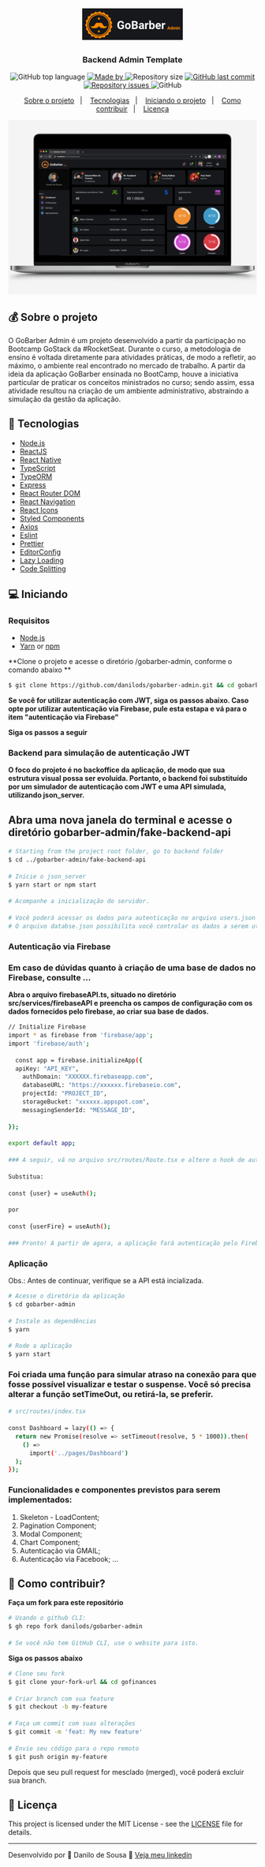 <h1 align="center">
<img src="public/gobarber-logo.png" title="GobarberAdmin"></h1>

<h3 align="center">
  Backend Admin Template
</h3>

<p align="center">
  <img alt="GitHub top language" src="https://img.shields.io/github/languages/top/danilods/gobarber-admin?color=%FF9000">

  <a href="https://www.linkedin.com/in/danilo-de-sousa-97594b187/">
    <img alt="Made by" src="https://img.shields.io/badge/made%20by-Danilo%20de%20Sousa-orange">
  </a>
  
  <img alt="Repository size" src="https://img.shields.io/github/repo-size/danilods/gobarber-admin?color=%235636D3">
  
  <a href="https://github.com/danilods/gobarber-admin/commits/master">
    <img alt="GitHub last commit" src="https://img.shields.io/github/last-commit/danilods/gobarber-admin?color=%235636D3">
  </a>
  
  <a href="https://github.com/danilods/gobarber-admin/issues">
    <img alt="Repository issues" src="https://img.shields.io/github/issues/danilods/gobarber-admin?color=%235636D3">
  </a>
  
  <img alt="GitHub" src="https://img.shields.io/github/license/danilods/gobarber-admin?color=%235636D3">
</p>

<p align="center">
  <a href="#-about-the-project">Sobre o projeto</a>&nbsp;&nbsp;&nbsp;|&nbsp;&nbsp;&nbsp;
  <a href="#-technologies">Tecnologias</a>&nbsp;&nbsp;&nbsp;|&nbsp;&nbsp;&nbsp;
  <a href="#-getting-started">Iniciando o projeto</a>&nbsp;&nbsp;&nbsp;|&nbsp;&nbsp;&nbsp;
  <a href="#-how-to-contribute">Como contribuir</a>&nbsp;&nbsp;&nbsp;|&nbsp;&nbsp;&nbsp;
  <a href="#-license">Licença</a>
</p>



![Alt text](/public/mockup@2x.png?raw=true "gobarber-admin")

## 💰 Sobre o projeto

  O GoBarber Admin é um projeto desenvolvido a partir da participação no Bootcamp GoStack da #RocketSeat. Durante o curso, a metodologia de ensino é voltada diretamente para atividades práticas, de modo a refletir, ao máximo, o ambiente real encontrado no mercado de trabalho. A partir da ideia da aplicação GoBarber ensinada no BootCamp, houve a iniciativa particular de praticar os conceitos ministrados no curso; sendo assim, essa atividade resultou na criação de um ambiente administrativo, abstraindo a simulação da gestão da aplicação. 


## 🚀 Tecnologias

- [Node.js](https://nodejs.org/)
- [ReactJS](https://reactjs.org/)
- [React Native](https://reactnative.dev/)
- [TypeScript](https://www.typescriptlang.org/)
- [TypeORM](https://typeorm.io/#/)
- [Express](https://expressjs.com/pt-br/)
- [React Router DOM](https://reacttraining.com/react-router/)
- [React Navigation](https://reactnavigation.org/)
- [React Icons](https://react-icons.netlify.com/#/)
- [Styled Components](https://styled-components.com/)
- [Axios](https://github.com/axios/axios)
- [Eslint](https://eslint.org/)
- [Prettier](https://prettier.io/)
- [EditorConfig](https://editorconfig.org/)
- [Lazy Loading](https://pt.wikipedia.org/wiki/Lazy_loading)
- [Code Splitting](https://pt-br.reactjs.org/docs/code-splitting.html)




## 💻 Iniciando


### Requisitos

- [Node.js](https://nodejs.org/en/)
- [Yarn](https://classic.yarnpkg.com/) or [npm](https://www.npmjs.com/)


**Clone o projeto e acesse o diretório /gobarber-admin, conforme o comando abaixo **

```bash
$ git clone https://github.com/danilods/gobarber-admin.git && cd gobarber-admin
```
**Se você for utilizar autenticação com JWT, siga os passos abaixo. Caso opte por utilizar autenticação via Firebase, pule esta estapa e vá para o item "autenticação via Firebase"**

**Siga os passos a seguir**

### Backend para simulação de autenticação JWT

**O foco do projeto é no backoffice da aplicação, de modo que sua estrutura visual possa ser evoluída. Portanto, o backend foi substituído por um simulador de autenticação com JWT e uma API simulada, utilizando json_server.**

## **Abra uma nova janela do terminal e acesse o diretório gobarber-admin/fake-backend-api**

```bash
# Starting from the project root folder, go to backend folder
$ cd ../gobarber-admin/fake-backend-api

# Inicie o json_server
$ yarn start or npm start

# Acompanhe a inicialização do servidor.

# Você poderá acessar os dados para autenticação no arquivo users.json
# O arquivo databse.json possibilita você controlar os dados a serem utilizados em um CRUD


```

### Autenticação via Firebase 
### Em caso de dúvidas quanto à criação de uma base de dados no Firebase, consulte ...


**Abra o arquivo firebaseAPI.ts, situado no diretório src/services/firebaseAPI e preencha os campos de configuração com os dados fornecidos pelo firebase, ao criar sua base de dados.**

```bash
// Initialize Firebase
import * as firebase from 'firebase/app';
import 'firebase/auth';

  const app = firebase.initializeApp({
  apiKey: "API_KEY",
    authDomain: "XXXXXX.firebaseapp.com",
    databaseURL: "https://xxxxxx.firebaseio.com",
    projectId: "PROJECT_ID",
    storageBucket: "xxxxxx.appspot.com",
    messagingSenderId: "MESSAGE_ID",

});

export default app;

### A seguir, vá no arquivo src/routes/Route.tsx e altere o hook de autenticação da seguinte forma:

Substitua:

const {user} = useAuth();

por

const {userFire} = useAuth();

### Pronto! A partir de agora, a aplicação fará autenticação pelo Firebase.

```

### Aplicação

Obs.: Antes de continuar, verifique se a API está incializada.

```bash
# Acesse o diretório da aplicação
$ cd gobarber-admin

# Instale as dependências
$ yarn

# Rode a aplicação
$ yarn start
```

### Foi criada uma função para simular atraso na conexão para que fosse possível visualizar e testar o suspense. Você só precisa alterar a função setTimeOut, ou retirá-la, se preferir.

```bash
# src/routes/index.tsx

const Dashboard = lazy(() => {
  return new Promise(resolve => setTimeout(resolve, 5 * 1000)).then(
    () =>
      import('../pages/Dashboard')
  );
});
```

### Funcionalidades e componentes previstos para serem implementados:

1. Skeleton - LoadContent;
2. Pagination Component;
3. Modal Component;
4. Chart Component;
5. Autenticação via GMAIL;
6. Autenticação via Facebook;
...

## 🤔 Como contribuir?

**Faça um fork para este repositório**

```bash
# Usando o github CLI:
$ gh repo fork danilods/gobarber-admin

# Se você não tem GitHub CLI, use o website para isto.
```

**Siga os passos abaixo**

```bash
# Clone seu fork
$ git clone your-fork-url && cd gofinances

# Criar branch com sua feature
$ git checkout -b my-feature

# Faça um commit com suas alterações
$ git commit -m 'feat: My new feature'

# Envie seu código para o repo remoto
$ git push origin my-feature
```

Depois que seu pull request for mesclado (merged), você poderá excluir sua branch.

## 📝 Licença

This project is licensed under the MIT License - see the [LICENSE](LICENSE) file for details.

---

Desenvolvido por 💜 Danilo de Sousa 👋 [Veja meu linkedin](https://www.linkedin.com/in/danilo-de-sousa-97594b187/)
